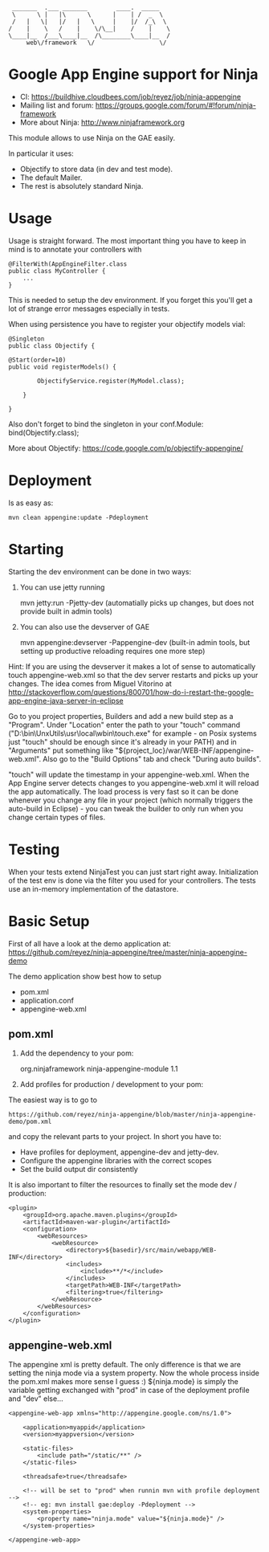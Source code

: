      _______  .___ _______        ____.  _____   
     \      \ |   |\      \      |    | /  _  \  
     /   |   \|   |/   |   \     |    |/  /_\  \ 
    /    |    \   /    |    \/\__|    /    |    \
    \____|__  /___\____|__  /\________\____|__  /
         web\/framework   \/                  \/ 
        


Google App Engine support for Ninja
===================================

- CI: https://buildhive.cloudbees.com/job/reyez/job/ninja-appengine
- Mailing list and forum:  https://groups.google.com/forum/#!forum/ninja-framework
- More about Ninja: http://www.ninjaframework.org


This module allows to use Ninja on the GAE easily.

In particular it uses:
- Objectify to store data (in dev and test mode).
- The default Mailer.
- The rest is absolutely standard Ninja.


Usage
=====

Usage is straight forward. The most important thing you have to keep in mind is to annotate 
your controllers with

    @FilterWith(AppEngineFilter.class
    public class MyController {
        ...
    }
    
This is needed to setup the dev environment. If you forget this you'll get a lot
of strange error messages especially in tests.
    
When using persistence you have to register your objectify models vial:

    @Singleton
    public class Objectify {

    @Start(order=10)
    public void registerModels() {
        
            ObjectifyService.register(MyModel.class);
        
        }

    }   
    
Also don't forget to bind the singleton in your conf.Module:
    bind(Objectify.class);
    
    
More about Objectify: https://code.google.com/p/objectify-appengine/


Deployment
==========

Is as easy as:

    mvn clean appengine:update -Pdeployment
    
    
Starting
========

Starting the dev environment can be done in two ways:

1. You can use jetty running

    mvn jetty:run -Pjetty-dev 
    (automatially picks up changes, but does not provide built in admin tools)
    
2. You can also use the devserver of GAE

   mvn appengine:devserver -Pappengine-dev 
   (built-in admin tools, but setting up productive reloading requires one more step)

   
Hint: If you are using the devserver it makes a lot of sense to automatically touch appengine-web.xml
so that the dev server restarts and picks up your changes. The idea comes from Miguel Vitorino at
 http://stackoverflow.com/questions/800701/how-do-i-restart-the-google-app-engine-java-server-in-eclipse

Go to you project properties, Builders and add a new build step as a "Program". 
Under "Location" enter the path to your "touch" command 
("D:\bin\UnxUtils\usr\local\wbin\touch.exe" for example - on Posix systems just 
"touch" should be enough since it's already in your PATH) and in "Arguments" put something 
like "${project_loc}/war/WEB-INF/appengine-web.xml". Also go to the "Build Options" 
tab and check "During auto builds".

"touch" will update the timestamp in your appengine-web.xml. 
When the App Engine server detects changes to you appengine-web.xml it will 
reload the app automatically. The load process is very fast so it can be done whenever you 
change any file in your project (which normally triggers the auto-build in Eclipse) - 
you can tweak the builder to only run when you change certain types of files.



Testing
=======

When your tests extend NinjaTest you can just start right away. Initialization of
the test env is done via the filter you used for your controllers. The tests use
an in-memory implementation of the datastore.


Basic Setup
===========

First of all have a look at the demo application at:
https://github.com/reyez/ninja-appengine/tree/master/ninja-appengine-demo

The demo application show best how to setup

- pom.xml
- application.conf
- appengine-web.xml

pom.xml
-------

1) Add the dependency to your pom:

    <dependency>
        <groupId>org.ninjaframework</groupId>
        <artifactId>ninja-appengine-module</artifactId>
        <version>1.1</version>
    </dependency>


2) Add profiles for production / development to your pom:

The easiest way is to go to

    https://github.com/reyez/ninja-appengine/blob/master/ninja-appengine-demo/pom.xml
    
and copy the relevant parts to your project. In short you have to:

- Have profiles for deployment, appengine-dev and jetty-dev.
- Configure the appengine libraries with the correct scopes
- Set the build output dir consistently

It is also important to filter the resources to finally set the mode dev / production:

    <plugin>
        <groupId>org.apache.maven.plugins</groupId>
        <artifactId>maven-war-plugin</artifactId>
        <configuration>
            <webResources>
                <webResource>
                    <directory>${basedir}/src/main/webapp/WEB-INF</directory>
                    <includes>
                        <include>**/*</include>
                    </includes>
                    <targetPath>WEB-INF</targetPath>
                    <filtering>true</filtering>
                </webResource>
            </webResources>
        </configuration>
    </plugin>



appengine-web.xml
-----------------

The appengine xml is pretty default. The only difference is that we are setting
the ninja mode via a system property. Now the whole process inside the pom.xml
makes more sense I guess :) ${ninja.mode} is simply the variable getting exchanged
with "prod" in case of the deployment profile and "dev" else...

    <appengine-web-app xmlns="http://appengine.google.com/ns/1.0">

        <application>myappid</application>
        <version>myappversion</version>

        <static-files>
            <include path="/static/**" />
        </static-files>
    
        <threadsafe>true</threadsafe>
    
        <!-- will be set to "prod" when runnin mvn with profile deployment -->
        <!-- eg: mvn install gae:deploy -Pdeployment -->
        <system-properties>
            <property name="ninja.mode" value="${ninja.mode}" />
        </system-properties>
    
    </appengine-web-app>



    
    

